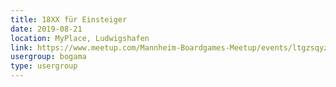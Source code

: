 ```yaml
---
title: 18XX für Einsteiger
date: 2019-08-21
location: MyPlace, Ludwigshafen
link: https://www.meetup.com/Mannheim-Boardgames-Meetup/events/ltgzsqyzlbcc/
usergroup: bogama
type: usergroup
---
```

